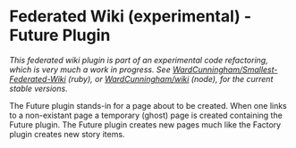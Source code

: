 # Federated Wiki (experimental) - Future Plugin

*This federated wiki plugin is part of an experimental code refactoring, which is very much a work in progress. See [WardCunningham/Smallest-Federated-Wiki](https://github.com/WardCunningham/Smallest-Federated-Wiki) (ruby), or [WardCunningham/wiki](https://github.com/WardCunningham/wiki) (node), for the current stable versions.*

The Future plugin stands-in for a page about to be created. When one links to a non-existant page a temporary (ghost) page is created containing the Future plugin. The Future plugin creates new pages much like the Factory plugin creates new story items.
